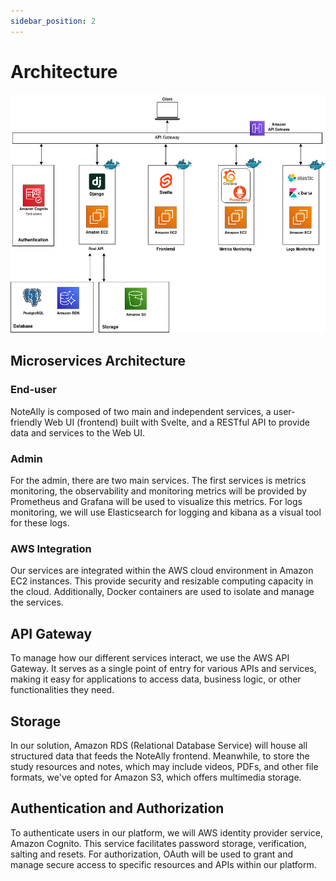 ```yaml
---
sidebar_position: 2
---
```


# Architecture

![Docusaurus logo](/img/Architecture.png)

## Microservices Architecture 

### End-user 

NoteAlly is composed of two main and independent services, a user-friendly Web UI (frontend) built with Svelte, and a RESTful API to provide data and services to the Web UI. 

### Admin

For the admin, there are two main services. The first services is metrics monitoring, the observability and monitoring metrics will be provided by Prometheus and Grafana will be used to visualize this metrics. For logs monitoring, we will use Elasticsearch for logging and kibana as a visual tool for these logs. 

### AWS Integration 

Our services are integrated within the AWS cloud environment in Amazon EC2 instances. This provide security and resizable computing capacity in the cloud. Additionally, Docker containers are used to isolate and manage the services.

## API Gateway

To manage how our different services interact, we use the AWS API Gateway. It serves as a single point of entry for various APIs and services, making it easy for applications to access data, business logic, or other functionalities they need. 

## Storage

In our solution, Amazon RDS (Relational Database Service) will house all structured data that feeds the NoteAlly frontend. Meanwhile, to store the study resources and notes, which may include videos, PDFs, and other file formats, we've opted for Amazon S3, which offers multimedia storage.

## Authentication and Authorization

To authenticate users in our platform, we will AWS identity provider service, Amazon Cognito. This service facilitates password storage, verification, salting and resets. For authorization, OAuth will be used to grant and manage secure access to specific resources and APIs within our platform. 





